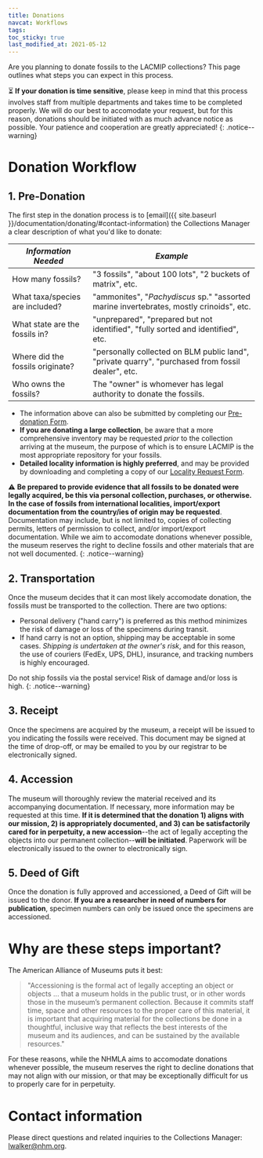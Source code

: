 ```yaml
---
title: Donations
navcat: Workflows
tags:
toc_sticky: true
last_modified_at: 2021-05-12
---
```


Are you planning to donate fossils to the LACMIP collections? This page outlines what steps you can expect in this process.

:hourglass_flowing_sand: **If your donation is time sensitive**, please keep in mind that this process involves staff from multiple departments and takes time to be completed properly. We will do our best to accomodate your request, but for this reason, donations should be initiated with as much advance notice as possible. Your patience and cooperation are greatly appreciated!
{: .notice--warning}

# Donation Workflow
## 1. Pre-Donation
The first step in the donation process is to [email]({{ site.baseurl }}/documentation/donating/#contact-information) the Collections Manager a clear description of what you'd like to donate:

 *Information Needed* | *Example*
   --- | ---
   How many fossils? | "3 fossils", "about 100 lots", "2 buckets of matrix", etc.
   What taxa/species are included? | "ammonites", "_Pachydiscus_ sp." "assorted marine invertebrates, mostly crinoids", etc.
   What state are the fossils in? | "unprepared", "prepared but not identified", "fully sorted and identified", etc.
   Where did the fossils originate? | "personally collected on BLM public land", "private quarry", "purchased from fossil dealer", etc.
   Who owns the fossils? | The "owner" is whomever has legal authority to donate the fossils. |

- The information above can also be submitted by completing our [Pre-donation Form](https://forms.gle/DgJF5DUaooFsdyof6).
- **If you are donating a large collection**, be aware that a more comprehensive inventory may be requested _prior_ to the collection arriving at the museum, the purpose of which is to ensure LACMIP is the most appropriate repository for your fossils.
- **Detailed locality information is highly preferred**, and may be provided by downloading and completing a copy of our [Locality Request Form](https://docs.google.com/spreadsheets/d/1v1xc2jFS-fva_YW_9lPM89yGpv7XCacIA1H0SAAgA8w/edit?usp=sharing).

:warning: **Be prepared to provide evidence that all fossils to be donated were legally acquired, be this via personal collection, purchases, or otherwise. In the case of fossils from international localities, import/export documentation from the country/ies of origin may be requested**. Documentation may include, but is not limited to, copies of collecting permits, letters of permission to collect, and/or import/export documentation. While we aim to accomodate donations whenever possible, the museum reserves the right to decline fossils and other materials that are not well documented.
{: .notice--warning}

## 2. Transportation
Once the museum decides that it can most likely accomodate donation, the fossils must be transported to the collection. There are two options:
- Personal delivery ("hand carry") is preferred as this method minimizes the risk of damage or loss of the specimens during transit.
- If hand carry is not an option, shipping may be acceptable in some cases. _Shipping is undertaken at the owner's risk_, and for this reason, the use of couriers (FedEx, UPS, DHL), insurance, and tracking numbers is highly encouraged.

Do not ship fossils via the postal service! Risk of damage and/or loss is high.
{: .notice--warning}

## 3. Receipt
Once the specimens are acquired by the museum, a receipt will be issued to you indicating the fossils were received. This document may be signed at the time of drop-off, or may be emailed to you by our registrar to be electronically signed.

## 4. Accession
The museum will thoroughly review the material received and its accompanying documentation. If necessary, more information may be requested at this time. **If it is determined that the donation 1) aligns with our mission, 2) is appropriately documented, and 3) can be satisfactorily cared for in perpetuity, a new accession**--the act of legally accepting the objects into our permanent collection--**will be initiated**. Paperwork will be electronically issued to the owner to electronically sign.

## 5. Deed of Gift
Once the donation is fully approved and accessioned, a Deed of Gift will be issued to the donor. **If you are a researcher in need of numbers for publication**, specimen numbers can only be issued once the specimens are accessioned.

# Why are these steps important?
The American Alliance of Museums puts it best:
> "Accessioning is the formal act of legally accepting an object or objects ... that a museum holds in the public trust, or in other words those in the museum’s permanent collection. Because it commits staff time, space and other resources to the proper care of this material, it is important that acquiring material for the collections be done in a thoughtful, inclusive way that reflects the best interests of the museum and its audiences, and can be sustained by the available resources."

For these reasons, while the NHMLA aims to accomodate donations whenever possible, the museum reserves the right to decline donations that may not align with our mission, or that may be exceptionally difficult for us to properly care for in perpetuity.

# Contact information
Please direct questions and related inquiries to the Collections Manager: [lwalker@nhm.org](lwalker@nhm.org).
